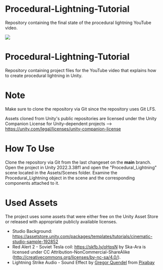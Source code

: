 # Procedural-Lightning-Tutorial
Repository containing the final state of the procedural lightning YouTube video.

![](GitHub%20Images/GitHub_Screenshot.jpg)
# Procedural-Lightning-Tutorial
Repository containing project files for the YouTube video that explains how to create procedural lightning in Unity.

# Note
Make sure to clone the repository via Git since the repository uses Git LFS.

Assets cloned from Unity's public repositories are licensed under the Unity Companion License for Unity-dependent projects --> https://unity.com/legal/licenses/unity-companion-license

# How To Use
Clone the repository via Git from the last changeset on the <b>main</b> branch.
Open the project in Unity 2022.3.38f1 and open the "Procedural_Lightning" scene located in the Assets/Scenes folder.
Examine the Procedural_Lightning object in the scene and the corresponding components attached to it.

# Used Assets
The project uses some assets that were either free on the Unity Asset Store or released with appropriate publicly available licenses.
- Studio Background: https://assetstore.unity.com/packages/templates/tutorials/cinematic-studio-sample-192852
- Red Alert 2 - Soviet Tesla coil: https://skfb.ly/oHpsN by Ska-Ara is licensed under CC Attribution-NonCommercial-ShareAlike (http://creativecommons.org/licenses/by-nc-sa/4.0/).
- Lightning Strike Audio - Sound Effect by <a href="https://pixabay.com/users/gregorquendel-19912121/?utm_source=link-attribution&utm_medium=referral&utm_campaign=music&utm_content=175724">Gregor Quendel</a> from <a href="https://pixabay.com/sound-effects//?utm_source=link-attribution&utm_medium=referral&utm_campaign=music&utm_content=175724">Pixabay</a>
